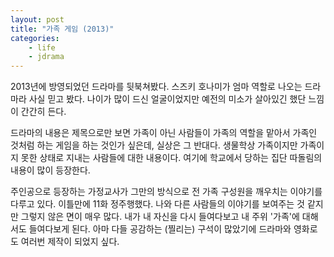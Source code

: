 ```yaml
---
layout: post
title: "가족 게임 (2013)"
categories:
    - life
    - jdrama
---
```


2013년에 방영되었던 드라마를 뒷북쳐봤다. 스즈키 호나미가 엄마 역할로 나오는 드라마라 사실 믿고 봤다. 나이가 많이 드신 얼굴이었지만 예전의 미소가 살아있긴 했단 느낌이 간간히 든다. 

드라마의 내용은 제목으로만 보면 가족이 아닌 사람들이 가족의 역할을 맡아서 가족인 것처럼 하는 게임을 하는 것인가 싶은데, 실상은 그 반대다. 생물학상 가족이지만 가족이지 못한 상태로 지내는 사람들에 대한 내용이다. 여기에 학교에서 당하는 집단 따돌림의 내용이 많이 등장한다. 

주인공으로 등장하는 가정교사가 그만의 방식으로 전 가족 구성원을 깨우치는 이야기를 다루고 있다. 이틀만에 11화 정주행했다. 나와 다른 사람들의 이야기를 보여주는 것 같지만 그렇지 않은 면이 매우 많다. 내가 내 자신을 다시 들여다보고 내 주위 '가족'에 대해서도 들여다보게 된다. 아마 다들 공감하는 (찔리는) 구석이 많았기에 드라마와 영화로도 여러번 제작이 되었지 싶다. 

